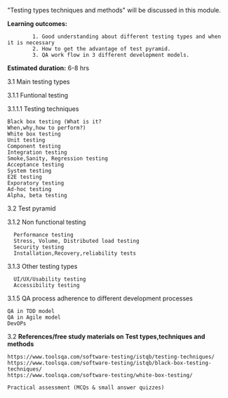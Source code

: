"Testing types techniques and methods" will be discussed in this module.

**Learning outcomes:**
                    
		    1. Good understanding about different testing types and when it is necessary
		    2. How to get the advantage of test pyramid.
		    3. QA work flow in 3 different development models.

**Estimated duration:**   6-8 hrs


3.1	Main testing types

3.1.1	Funtional testing

3.1.1.1	Testing techniques

	Black box testing (What is it?
	When,why,how to perform?)	
	White box testing
	Unit testing
	Component testing
	Integration testing
	Smoke,Sanity, Regression testing
	Acceptance testing
	System testing
	E2E testing
	Exporatory testing
	Ad-hoc testing
	Alpha, beta testing
	
3.2	Test pyramid
  
3.1.2	Non functional testing

      Performance testing             
      Stress, Volume, Distributed load testing 
      Security testing 
      Installation,Recovery,reliability tests

3.1.3	Other testing types

      UI/UX/Usability testing
      Accessibility testing
      
3.1.5	QA process adherence to different development processes

	QA in TDD model
	QA in Agile model
	DevOPs
	
3.2	**References/free study materials on Test types,techniques and methods**

	https://www.toolsqa.com/software-testing/istqb/testing-techniques/
	https://www.toolsqa.com/software-testing/istqb/black-box-testing-techniques/
	https://www.toolsqa.com/software-testing/white-box-testing/
	
	Practical assessment (MCQs & small answer quizzes)
